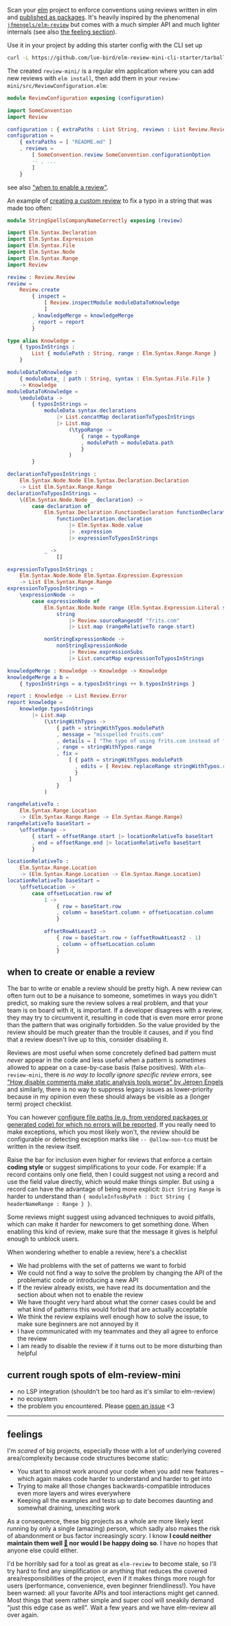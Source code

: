 Scan your [elm](https://elm-lang.org/) project to enforce conventions using reviews written in elm and [published as packages](https://dark.elm.dmy.fr/?q=elm-review-mini-).
It's heavily inspired by the phenomenal [`jfmengels/elm-review`](https://dark.elm.dmy.fr/packages/jfmengels/elm-review/latest/) but comes with a much simpler API and much lighter internals (see also [the feeling section](#feelings)).

Use it in your project by adding this starter config with the CLI set up
```bash
curl -L https://github.com/lue-bird/elm-review-mini-cli-starter/tarball/master review-mini | tar xz
```
The created `review-mini/` is a regular elm application where you can add new reviews with `elm install`, then add them in your `review-mini/src/ReviewConfiguration.elm`:

```elm
module ReviewConfiguration exposing (configuration)
```
```elm
import SomeConvention
import Review

configuration : { extraPaths : List String, reviews : List Review.Review }
configuration =
    { extraPaths = [ "README.md" ]
    , reviews =
        [ SomeConvention.review SomeConvention.configurationOption
        -- , ...
        ]
    }
```
see also ["when to enable a review"](#when-to-create-or-enable-a-review).

An example of [creating a custom review](https://dark.elm.dmy.fr/packages/lue-bird/elm-review-mini/1.0.0/Review#create) to fix a typo in a string that was made too often:
```elm
module StringSpellsCompanyNameCorrectly exposing (review)
```
```elm
import Elm.Syntax.Declaration
import Elm.Syntax.Expression
import Elm.Syntax.File
import Elm.Syntax.Node
import Elm.Syntax.Range
import Review

review : Review.Review
review =
    Review.create
        { inspect =
            [ Review.inspectModule moduleDataToKnowledge
            ]
        , knowledgeMerge = knowledgeMerge
        , report = report
        }

type alias Knowledge =
    { typosInStrings :
        List { modulePath : String, range : Elm.Syntax.Range.Range }
    }

moduleDataToKnowledge :
    { moduleData_ | path : String, syntax : Elm.Syntax.File.File }
    -> Knowledge
moduleDataToKnowledge =
    \moduleData ->
        { typosInStrings =
            moduleData.syntax.declarations
                |> List.concatMap declarationToTyposInStrings
                |> List.map
                    (\typoRange ->
                        { range = typoRange
                        , modulePath = moduleData.path
                        }
                    )
        }

declarationToTyposInStrings :
    Elm.Syntax.Node.Node Elm.Syntax.Declaration.Declaration
    -> List Elm.Syntax.Range.Range
declarationToTyposInStrings =
    \(Elm.Syntax.Node.Node _ declaration) ->
        case declaration of
            Elm.Syntax.Declaration.FunctionDeclaration functionDeclaration ->
                functionDeclaration.declaration
                    |> Elm.Syntax.Node.value
                    |> .expression
                    |> expressionToTyposInStrings

            _ ->
                []

expressionToTyposInStrings :
    Elm.Syntax.Node.Node Elm.Syntax.Expression.Expression
    -> List Elm.Syntax.Range.Range
expressionToTyposInStrings =
    \expressionNode ->
        case expressionNode of
            Elm.Syntax.Node.Node range (Elm.Syntax.Expression.Literal string) ->
                string
                    |> Review.sourceRangesOf "frits.com"
                    |> List.map (rangeRelativeTo range.start)

            nonStringExpressionNode ->
                nonStringExpressionNode
                    |> Review.expressionSubs
                    |> List.concatMap expressionToTyposInStrings

knowledgeMerge : Knowledge -> Knowledge -> Knowledge
knowledgeMerge a b =
    { typosInStrings = a.typosInStrings ++ b.typosInStrings }

report : Knowledge -> List Review.Error
report knowledge =
    knowledge.typosInStrings
        |> List.map
            (\stringWithTypos ->
                { path = stringWithTypos.modulePath
                , message = "misspelled fruits.com"
                , details = [ "The typo of using frits.com instead of fruits.com has been made and noticed by users too many times. Our company is `fruits.com`, not `frits.com`." ]
                , range = stringWithTypos.range
                , fix =
                    [ { path = stringWithTypos.modulePath
                      , edits = [ Review.replaceRange stringWithTypos.range "fruits.com" ]
                      }
                    ]
                }
            )

rangeRelativeTo :
    Elm.Syntax.Range.Location
    -> (Elm.Syntax.Range.Range -> Elm.Syntax.Range.Range)
rangeRelativeTo baseStart =
    \offsetRange ->
        { start = offsetRange.start |> locationRelativeTo baseStart
        , end = offsetRange.end |> locationRelativeTo baseStart
        }

locationRelativeTo :
    Elm.Syntax.Range.Location
    -> (Elm.Syntax.Range.Location -> Elm.Syntax.Range.Location)
locationRelativeTo baseStart =
    \offsetLocation ->
        case offsetLocation.row of
            1 ->
                { row = baseStart.row
                , column = baseStart.column + offsetLocation.column
                }

            offsetRowAtLeast2 ->
                { row = baseStart.row + (offsetRowAtLeast2 - 1)
                , column = offsetLocation.column
                }
```

## when to create or enable a review

The bar to write or enable a review should be pretty high.
A new review can often turn out to be a nuisance to someone, sometimes in ways you didn't predict, so making sure the review solves a real problem, and that your team is on board with it, is important.
If a developer disagrees with a review, they may try to circumvent it, resulting in code that is even more error prone than the pattern that was originally forbidden.
So the value provided by the review should be much greater than the trouble it causes, and if you find that a review doesn't live up to this, consider disabling it.

Reviews are most useful when some concretely defined bad pattern must _never_ appear in the code and less useful when a pattern is _sometimes_ allowed to appear on a case-by-case basis (false positives).
With `elm-review-mini`, there is _no way to locally ignore specific review errors_, see ["How disable comments make static analysis tools worse" by Jeroen Engels](https://jfmengels.net/disable-comments/)
and similarly, there is no way to suppress legacy issues as lower-priority because in my opinion even these should always be visible as a (longer term) project checklist.

You can however [configure file paths (e.g. from vendored packages or generated code) for which no errors will be reported](https://dark.elm.dmy.fr/packages/lue-bird/elm-review-mini/1.0.0/Review#ignoreErrorsForPathsWhere).
If you really need to make exceptions, which you most likely won't, the review should be configurable or detecting exception marks like `-- @allow-non-tco` must be written in the review itself.

Raise the bar for inclusion even higher for reviews that enforce a certain **coding style** or suggest simplifications to your code.
For example: If a record contains only one field, then I could suggest not using a record
and use the field value directly, which would make things simpler. But using a
record can have the advantage of being more explicit: `Dict String Range` is
harder to understand than `{ moduleInfosByPath : Dict String { headerNameRange : Range } }`.

Some reviews might suggest using advanced techniques to avoid pitfalls, which can make it harder for newcomers to get something done.
When enabling this kind of review, make sure that the message it gives is helpful enough to unblock users.

When wondering whether to enable a review, here's a checklist

  - We had problems with the set of patterns we want to forbid
  - We could not find a way to solve the problem by changing the API of the problematic code or introducing a new API
  - If the review already exists, we have read its documentation and the section about when not to enable the review
  - We have thought very hard about what the corner cases could be and what kind of patterns this would forbid that are actually acceptable
  - We think the review explains well enough how to solve the issue, to make sure beginners are not annoyed by it
  - I have communicated with my teammates and they all agree to enforce the review
  - I am ready to disable the review if it turns out to be more disturbing than helpful

## current rough spots of elm-review-mini

  - no LSP integration (shouldn't be too hard as it's similar to elm-review)
  - no ecosystem
  - the problem you encountered. Please [open an issue](https://github.com/lue-bird/elm-review-mini/issues) <3

--------


## feelings

I'm _scared_ of big projects, especially those with a lot of underlying covered area/complexity
because code structures become static:
  - You start to almost work around your code when you add new features – which again makes code harder to understand and harder to get into
  - Trying to make all those changes backwards-compatible introduces even more layers and wires everywhere
  - Keeping all the examples and tests up to date becomes daunting and somewhat draining, unexciting work

As a consequence, these big projects as a whole are more likely kept running by only a single (amazing) person, which sadly also makes the risk of abandonment or bus factor increasingly _scary_.
I know **I could neither maintain them well [🎈](https://jfmengels.net/a-nice-round-ball/) nor would I be happy doing so**.
I have no hopes that anyone else could either.

I'd be horribly sad for a tool as great as `elm-review` to become stale,
so I'll try hard to find any simplification or anything that reduces the covered area/responsibilities of the project, even if it makes things more rough for users (performance, convenience, even beginner friendliness!).
You have been warned: all your favorite APIs and tool interactions might get canned.
Most things that seem rather simple and super cool will sneakily demand "just this edge case as well". Wait a few years and we have elm-review all over again.
